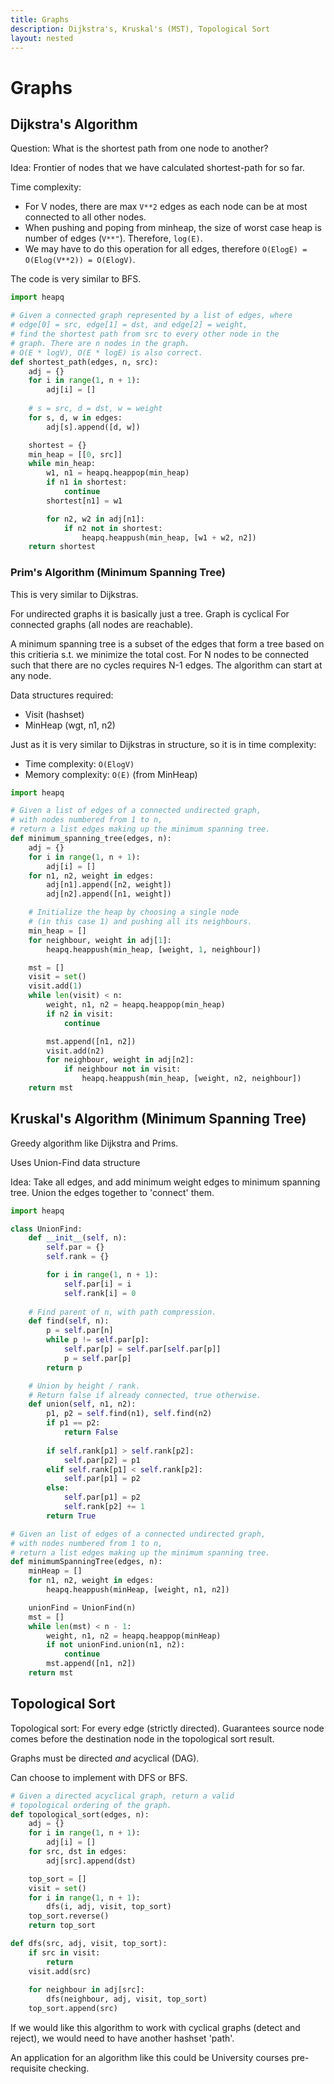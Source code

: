 ```yaml
---
title: Graphs
description: Dijkstra's, Kruskal's (MST), Topological Sort
layout: nested
---
```


# Graphs

## Dijkstra's Algorithm

Question: What is the shortest path from one node to another?

Idea: Frontier of nodes that we have calculated shortest-path for so far.

Time complexity:
 - For V nodes, there are max `V**2` edges as each node can be at most connected to all other nodes.
 - When pushing and poping from minheap, the size of worst case heap is number of edges (`V**"`). Therefore, `log(E)`. 
 - We may have to do this operation for all edges, therefore `O(ElogE) = O(Elog(V**2)) = O(ElogV)`.

The code is very similar to BFS.

```python
import heapq

# Given a connected graph represented by a list of edges, where
# edge[0] = src, edge[1] = dst, and edge[2] = weight,
# find the shortest path from src to every other node in the 
# graph. There are n nodes in the graph.
# O(E * logV), O(E * logE) is also correct.
def shortest_path(edges, n, src):
    adj = {}
    for i in range(1, n + 1):
        adj[i] = []
        
    # s = src, d = dst, w = weight
    for s, d, w in edges:
        adj[s].append([d, w])

    shortest = {}
    min_heap = [[0, src]]
    while min_heap:
        w1, n1 = heapq.heappop(min_heap)
        if n1 in shortest:
            continue
        shortest[n1] = w1

        for n2, w2 in adj[n1]:
            if n2 not in shortest:
                heapq.heappush(min_heap, [w1 + w2, n2])
    return shortest
```


### Prim's Algorithm (Minimum Spanning Tree)

This is very similar to Dijkstras. 

For undirected graphs it is basically just a tree.
Graph is cyclical
For connected graphs (all nodes are reachable).

A minimum spanning tree is a subset of the edges that form a tree based on this critieria s.t. we minimize the total cost.
For N nodes to be connected such that there are no cycles requires N-1 edges. 
The algorithm can start at any node. 

Data structures required:
 - Visit (hashset)
 - MinHeap (wgt, n1, n2)

<!-- VISUALIZATION -->

Just as it is very similar to Dijkstras in structure, so it is in time complexity:
 - Time complexity: `O(ElogV)`
 - Memory complexity: `O(E)` (from MinHeap)

```python
import heapq

# Given a list of edges of a connected undirected graph,
# with nodes numbered from 1 to n,
# return a list edges making up the minimum spanning tree.
def minimum_spanning_tree(edges, n):
    adj = {}
    for i in range(1, n + 1):
        adj[i] = []
    for n1, n2, weight in edges:
        adj[n1].append([n2, weight])
        adj[n2].append([n1, weight])

    # Initialize the heap by choosing a single node
    # (in this case 1) and pushing all its neighbours.
    min_heap = []
    for neighbour, weight in adj[1]:
        heapq.heappush(min_heap, [weight, 1, neighbour])

    mst = []
    visit = set()
    visit.add(1)
    while len(visit) < n:
        weight, n1, n2 = heapq.heappop(min_heap)
        if n2 in visit:
            continue

        mst.append([n1, n2])
        visit.add(n2)
        for neighbour, weight in adj[n2]:
            if neighbour not in visit:
                heapq.heappush(min_heap, [weight, n2, neighbour])
    return mst
```

## Kruskal's Algorithm (Minimum Spanning Tree)

Greedy algorithm like Dijkstra and Prims.

Uses Union-Find data structure

Idea: Take all edges, and add minimum weight edges to minimum spanning tree. Union the edges together to 'connect' them.

```python
import heapq 

class UnionFind:
    def __init__(self, n):
        self.par = {}
        self.rank = {}

        for i in range(1, n + 1):
            self.par[i] = i
            self.rank[i] = 0
    
    # Find parent of n, with path compression.
    def find(self, n):
        p = self.par[n]
        while p != self.par[p]:
            self.par[p] = self.par[self.par[p]]
            p = self.par[p]
        return p

    # Union by height / rank.
    # Return false if already connected, true otherwise.
    def union(self, n1, n2):
        p1, p2 = self.find(n1), self.find(n2)
        if p1 == p2:
            return False
        
        if self.rank[p1] > self.rank[p2]:
            self.par[p2] = p1
        elif self.rank[p1] < self.rank[p2]:
            self.par[p1] = p2
        else:
            self.par[p1] = p2
            self.rank[p2] += 1
        return True

# Given an list of edges of a connected undirected graph,
# with nodes numbered from 1 to n,
# return a list edges making up the minimum spanning tree.
def minimumSpanningTree(edges, n):
    minHeap = []
    for n1, n2, weight in edges:
        heapq.heappush(minHeap, [weight, n1, n2])

    unionFind = UnionFind(n)
    mst = []
    while len(mst) < n - 1:
        weight, n1, n2 = heapq.heappop(minHeap)
        if not unionFind.union(n1, n2):
            continue
        mst.append([n1, n2])
    return mst
```

## Topological Sort

<!-- Visualization -->

Topological sort: For every edge (strictly directed). Guarantees source node comes before the destination node in the topological sort result. 

Graphs must be directed *and* acyclical (DAG).

Can choose to implement with DFS or BFS. 

<!-- Explanation with visualization! -->

```python
# Given a directed acyclical graph, return a valid
# topological ordering of the graph. 
def topological_sort(edges, n):
    adj = {}
    for i in range(1, n + 1):
        adj[i] = []
    for src, dst in edges:
        adj[src].append(dst)

    top_sort = []
    visit = set()
    for i in range(1, n + 1):
        dfs(i, adj, visit, top_sort)
    top_sort.reverse()
    return top_sort

def dfs(src, adj, visit, top_sort):
    if src in visit:
        return
    visit.add(src)
    
    for neighbour in adj[src]:
        dfs(neighbour, adj, visit, top_sort)
    top_sort.append(src)
```

If we would like this algorithm to work with cyclical graphs (detect and reject), we would need to have another hashset 'path'.

An application for an algorithm like this could be University courses pre-requisite checking.